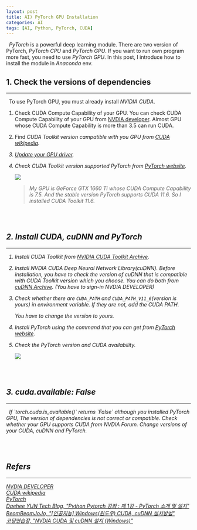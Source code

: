 ```yaml
---
layout: post
title: AI) PyTorch GPU Installation
categories: AI
tags: [AI, Python, PyTorch, CUDA]
---
```

&nbsp;&nbsp;<i>PyTorch</i> is a powerful deep learning module. There are two version of PyTorch, <i>PyTorch CPU</i> and <i>PyTorch GPU</i>. If you want to run own program more fast, you need to use <i>PyTorch GPU</i>. In this post, I introduce how to install the module in <i>Anaconda</i> env.

## 1. Check the versions of dependencies
<hr>
&nbsp;&nbsp;To use PyTorch GPU, you must already install <i>NVIDIA CUDA</i>.

1. Check CUDA Compute Capability of your GPU. You can check CUDA Compute Capability of your GPU from <a href = "https://developer.nvidia.com/cuda-gpus#compute">NVDIA developer</a>. Almost GPU whose CUDA Compute Capability is more than 3.5 can run CUDA.

2. Find <i>CUDA Toolkit<i> version campatible with you GPU from <a href = "https://en.wikipedia.org/wiki/CUDA">CUDA wikipedia</a>.

3. <a href = "https://www.nvidia.com/Download/index.aspx?lang=kr">Update your GPU driver</a>.

4. Check CUDA Toolkit version supported PyTorch from <a href = "https://pytorch.org/">PyTorch website</a>.
    
    <img src = "https://user-images.githubusercontent.com/80208196/216701185-0315c517-2f92-4d27-98a9-eb39962f7fdb.png">

    > My GPU is GeForce GTX 1660 Ti whose CUDA Compute Capability is 7.5. And the stable version PyTorch supports CUDA 11.6. So I installed CUDA Toolkit 11.6.

<br/><br/>

## 2. Install CUDA, cuDNN and PyTorch
<hr>

1. Install CUDA Toolkit from <a href="https://developer.nvidia.com/cuda-toolkit-archive">NVIDIA CUDA Toolkit Archive</a>.

2. Install <i>NVDIA CUDA Deep Neural Network Library(cuDNN)</i>. Before installation, you have to check the version of cuDNN that is compatible with CUDA Toolkit version which you choose. You can do both from <a href = "https://developer.nvidia.com/rdp/cudnn-archive">cuDNN Archive</a>. (You have to sign-in NVDIA DEVELOPER)

3. Check whether there are `CUDA_PATH` and `CUDA_PATH_V11_6`(version is yours) in environment variable. If they are not, add the CUDA PATH.

    <script src="https://gist.github.com/unsik6/d88ffef28b2a8addb3b9f23642805230.js"></script>

    You have to change the version to yours.

4. Install PyTorch using the command that you can get from <a href = "https://pytorch.org/">PyTorch website</a>.

    <script src="https://gist.github.com/unsik6/96d113ff667e417909016a3d15fbf047.js"></script>

5. Check the PyTorch version and CUDA availability.

    <script src="https://gist.github.com/unsik6/3f74b998da4763d8bff1941683e7e4ee.js"></script>

    <img src = "https://user-images.githubusercontent.com/80208196/216703492-8bf0ce1b-1af7-4f5b-ae40-7ae5426ddbeb.png">

<br/><br/>

## 3. cuda.available: False
<hr>
&nbsp;&nbsp;If `torch.cuda.is_available()` returns `False` although you installed PyTorch GPU, The version of dependencies is not correct or compatible. Check whether your GPU supports CUDA from NVDIA Forum. Change versions of your CUDA, cuDNN and PyTorch.

<br/><br/>

## Refers
<hr>
<a href = "https://developer.nvidia.com/"><i>NVDIA DEVELOPER</i> </a><br/>
<a href = "https://en.wikipedia.org/wiki/CUDA">CUDA wikipedia</a><br/>
<a href = "https://pytorch.org/">PyTorch</a><br/>
<a href = "https://076923.github.io/posts/Python-pytorch-1/">Daehee YUN Tech Blog, "Python Pytorch 강좌 : 제 1강 - PyTorch 소개 및 설치"</a><br/>
<a href = "https://afsdzvcx123.tistory.com/entry/%EC%9D%B8%EA%B3%B5%EC%A7%80%EB%8A%A5-Windows%EC%9C%88%EB%8F%84%EC%9A%B0-CUDA-cuDNN-%EC%84%A4%EC%B9%98%EB%B0%A9%EB%B2%95">BeomBeomJoJo, "[인공지능] Windows(윈도우) CUDA, cuDNN 설치방법"</a><br/>
<a href = "https://hanryang1125.tistory.com/13">코딩연습장, "NVDIA CUDA 및 cuDNN 설치 (Windows)"</a><br/>